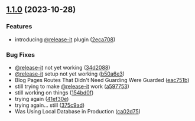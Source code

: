 

## [1.1.0](https://github.com/GillyRabutTsurwa/gilbertrabuttsurwa__site/compare/v.sveltekit...v1.1.0) (2023-10-28)


### Features

* introducing [@release-it](https://github.com/release-it) plugin ([2eca708](https://github.com/GillyRabutTsurwa/gilbertrabuttsurwa__site/commit/2eca70872f530ad9b0b10883946efc5cc05d569b))


### Bug Fixes

* [@release-it](https://github.com/release-it) not yet working ([34d2088](https://github.com/GillyRabutTsurwa/gilbertrabuttsurwa__site/commit/34d2088c433cc6eb01fe675cef043b51b43d4c48))
* [@release-it](https://github.com/release-it) setup not yet working ([b50a6e3](https://github.com/GillyRabutTsurwa/gilbertrabuttsurwa__site/commit/b50a6e371e6cf279bfea759c47a7edeb94b5b53d))
* Blog Pages Routes That Didn't Need Guarding Were Guarded ([eac751b](https://github.com/GillyRabutTsurwa/gilbertrabuttsurwa__site/commit/eac751b77e810211a81f9a8376a3d62d2f724a55))
* still trying to make [@release-it](https://github.com/release-it) work ([a597753](https://github.com/GillyRabutTsurwa/gilbertrabuttsurwa__site/commit/a597753a541f21629903984777bec5d0ccd1639a))
* still working on things ([154bd0f](https://github.com/GillyRabutTsurwa/gilbertrabuttsurwa__site/commit/154bd0f67382f819fdafbc1d4d423148ef2f11f3))
* trying again ([41ef30e](https://github.com/GillyRabutTsurwa/gilbertrabuttsurwa__site/commit/41ef30ea8283ea7fda3210c41718d180cfc01521))
* trying again... still ([375c9ad](https://github.com/GillyRabutTsurwa/gilbertrabuttsurwa__site/commit/375c9adb174ab37e3bbde4b61702c7de5f78e3df))
* Was Using Local Database in Production ([ca02d75](https://github.com/GillyRabutTsurwa/gilbertrabuttsurwa__site/commit/ca02d75aaddf3329c3280af9e8be57a0ca36a32f))